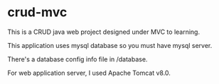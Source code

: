 # crud-mvc
This is a CRUD java web project designed under MVC to learning.

This application uses mysql database so you must have mysql server.

There's a database config info file in /database.

For web application server, I used Apache Tomcat v8.0.
